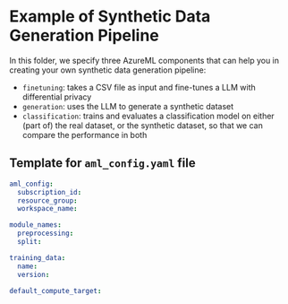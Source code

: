 # Example of Synthetic Data Generation Pipeline

In this folder, we specify three AzureML components that can help you in creating your own synthetic data generation pipeline:

- `finetuning`: takes a CSV file as input and fine-tunes a LLM with differential privacy
- `generation`: uses the LLM to generate a synthetic dataset
- `classification`: trains and evaluates a classification model on either (part of) the real dataset, or the synthetic dataset, so that we can compare the performance in both

## Template for `aml_config.yaml` file

```yaml
aml_config:
  subscription_id:
  resource_group:
  workspace_name:

module_names:
  preprocessing:
  split:

training_data:
  name:
  version:

default_compute_target:
```